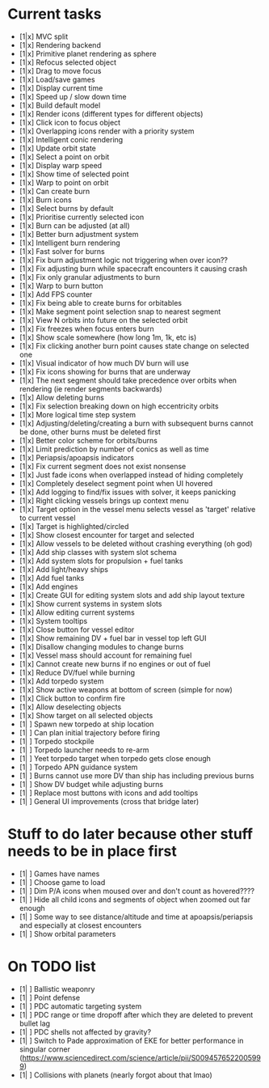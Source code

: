 # Current tasks
- [1|x] MVC split
- [1|x] Rendering backend
- [1|x] Primitive planet rendering as sphere
- [1|x] Refocus selected object
- [1|x] Drag to move focus
- [1|x] Load/save games
- [1|x] Display current time
- [1|x] Speed up / slow down time
- [1|x] Build default model
- [1|x] Render icons (different types for different objects)
- [1|x] Click icon to focus object
- [1|x] Overlapping icons render with a priority system
- [1|x] Intelligent conic rendering
- [1|x] Update orbit state
- [1|x] Select a point on orbit
- [1|x] Display warp speed
- [1|x] Show time of selected point
- [1|x] Warp to point on orbit
- [1|x] Can create burn
- [1|x] Burn icons
- [1|x] Select burns by default
- [1|x] Prioritise currently selected icon
- [1|x] Burn can be adjusted (at all)
- [1|x] Better burn adjustment system
- [1|x] Intelligent burn rendering
- [1|x] Fast solver for burns
- [1|x] Fix burn adjustment logic not triggering when over icon??
- [1|x] Fix adjusting burn while spacecraft encounters it causing crash
- [1|x] Fix only granular adjustments to burn
- [1|x] Warp to burn button
- [1|x] Add FPS counter
- [1|x] Fix being able to create burns for orbitables
- [1|x] Make segment point selection snap to nearest segment
- [1|x] View N orbits into future on the selected orbit
- [1|x] Fix freezes when focus enters burn
- [1|x] Show scale somewhere (how long 1m, 1k, etc is)
- [1|x] Fix clicking another burn point causes state change on selected one
- [1|x] Visual indicator of how much DV burn will use
- [1|x] Fix icons showing for burns that are underway
- [1|x] The next segment should take precedence over orbits when rendering (ie render segments backwards)
- [1|x] Allow deleting burns
- [1|x] Fix selection breaking down on high eccentricity orbits
- [1|x] More logical time step system
- [1|x] Adjusting/deleting/creating a burn with subsequent burns cannot be done, other burns must be deleted first
- [1|x] Better color scheme for orbits/burns
- [1|x] Limit prediction by number of conics as well as time
- [1|x] Periapsis/apoapsis indicators
- [1|x] Fix current segment does not exist nonsense
- [1|x] Just fade icons when overlapped instead of hiding completely 
- [1|x] Completely deselect segment point when UI hovered
- [1|x] Add logging to find/fix issues with solver, it keeps panicking
- [1|x] Right clicking vessels brings up context menu
- [1|x] Target option in the vessel menu selects vessel as 'target' relative to current vessel
- [1|x] Target is highlighted/circled
- [1|x] Show closest encounter for target and selected
- [1|x] Allow vessels to be deleted without crashing everything (oh god)
- [1|x] Add ship classes with system slot schema
- [1|x] Add system slots for propulsion + fuel tanks
- [1|x] Add light/heavy ships
- [1|x] Add fuel tanks
- [1|x] Add engines
- [1|x] Create GUI for editing system slots and add ship layout texture
- [1|x] Show current systems in system slots
- [1|x] Allow editing current systems
- [1|x] System tooltips
- [1|x] Close button for vessel editor
- [1|x] Show remaining DV + fuel bar in vessel top left GUI
- [1|x] Disallow changing modules to change burns
- [1|x] Vessel mass should account for remaining fuel
- [1|x] Cannot create new burns if no engines or out of fuel
- [1|x] Reduce DV/fuel while burning
- [1|x] Add torpedo system
- [1|x] Show active weapons at bottom of screen (simple for now)
- [1|x] Click button to confirm fire
- [1|x] Allow deselecting objects
- [1|x] Show target on all selected objects
- [1| ] Spawn new torpedo at ship location
- [1| ] Can plan initial trajectory before firing
- [1| ] Torpedo stockpile
- [1| ] Torpedo launcher needs to re-arm
- [1| ] Yeet torpedo target when torpedo gets close enough
- [1| ] Torpedo APN guidance system
- [1| ] Burns cannot use more DV than ship has including previous burns
- [1| ] Show DV budget while adjusting burns
- [1| ] Replace most buttons with icons and add tooltips
- [1| ] General UI improvements (cross that bridge later)

# Stuff to do later because other stuff needs to be in place first
- [1| ] Games have names
- [1| ] Choose game to load
- [1| ] Dim P/A icons when moused over and don't count as hovered????
- [1| ] Hide all child icons and segments of object when zoomed out far enough
- [1| ] Some way to see distance/altitude and time at apoapsis/periapsis and especially at closest encounters
- [1| ] Show orbital parameters

# On TODO list
- [1| ] Ballistic weaponry
- [1| ] Point defense
- [1| ] PDC automatic targeting system
- [1| ] PDC range or time dropoff after which they are deleted to prevent bullet lag
- [1| ] PDC shells not affected by gravity?
- [1| ] Switch to Pade approximation of EKE for better performance in singular corner (https://www.sciencedirect.com/science/article/pii/S0094576522005999)
- [1| ] Collisions with planets (nearly forgot about that lmao)
